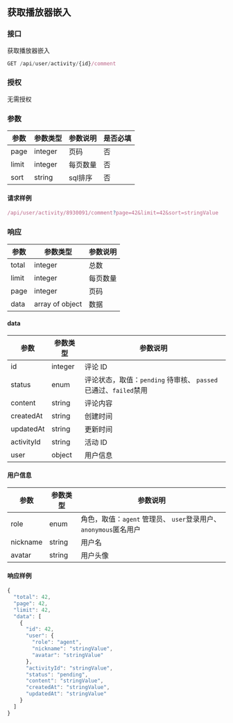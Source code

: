 ## 获取播放器嵌入

### 接口
获取播放器嵌入

```js
GET /api/user/activity/{id}/comment
```
### 授权
无需授权

### 参数

| 参数  | 参数类型  | 参数说明 | 是否必填 |
| ------ | ------- | ----- | ---- |
| page   | integer  | 页码 | 否    |
| limit  | integer | 每页数量 | 否  |
| sort | string | sql排序  | 否    |

#### 请求样例

```js
/api/user/activity/8930091/comment?page=42&limit=42&sort=stringValue
```

### 响应

| 参数   | 参数类型   | 参数说明  |
| ---- | ------ | ----- |
| total | integer | 总数 |
| limit | integer | 每页数量 |
| page | integer | 页码 |
| data | array of object | 数据 |

#### data

| 参数   | 参数类型   | 参数说明  |
| ---- | ------ | ----- |
| id | integer | 评论 ID |
| status | enum | 评论状态，取值：`pending` 待审核、 `passed`已通过、`failed`禁用 |
| content | string | 评论内容 |
| createdAt | string | 创建时间 |
| updatedAt | string | 更新时间 |
| activityId | string | 活动 ID |
| user | object | 用户信息 |

#### 用户信息

| 参数   | 参数类型   | 参数说明  |
| ---- | ------ | ----- |
| role | enum | 角色，取值：`agent` 管理员、 `user`登录用户、`anonymous`匿名用户 |
| nickname | string | 用户名 |
| avatar | string | 用户头像 |

#### 响应样例
```js
{
  "total": 42,
  "page": 42,
  "limit": 42,
  "data": [
    {
      "id": 42,
      "user": {
        "role": "agent",
        "nickname": "stringValue",
        "avatar": "stringValue"
      },
      "activityId": "stringValue",
      "status": "pending",
      "content": "stringValue",
      "createdAt": "stringValue",
      "updatedAt": "stringValue"
    }
  ]
}
```


